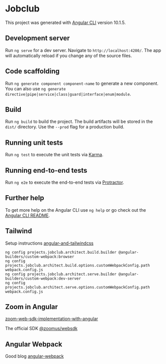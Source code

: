 # Jobclub

This project was generated with [Angular CLI](https://github.com/angular/angular-cli) version 10.1.5.

## Development server

Run `ng serve` for a dev server. Navigate to `http://localhost:4200/`. The app will automatically reload if you change any of the source files.

## Code scaffolding

Run `ng generate component component-name` to generate a new component. You can also use `ng generate directive|pipe|service|class|guard|interface|enum|module`.

## Build

Run `ng build` to build the project. The build artifacts will be stored in the `dist/` directory. Use the `--prod` flag for a production build.

## Running unit tests

Run `ng test` to execute the unit tests via [Karma](https://karma-runner.github.io).

## Running end-to-end tests

Run `ng e2e` to execute the end-to-end tests via [Protractor](http://www.protractortest.org/).

## Further help

To get more help on the Angular CLI use `ng help` or go check out the [Angular CLI README](https://github.com/angular/angular-cli/blob/master/README.md).

## Tailwind

Setup instructions [angular-and-tailwindcss](https://medium.com/@jacobneterer/angular-and-tailwindcss-2388fb6e0bab)


    ng config projects.jobclub.architect.build.builder @angular-builders/custom-webpack:browser
    ng config projects.jobclub.architect.build.options.customWebpackConfig.path webpack.config.js
    ng config projects.jobclub.architect.serve.builder @angular-builders/custom-webpack:dev-server
    ng config projects.jobclub.architect.serve.options.customWebpackConfig.path webpack.config.js

## Zoom in Angular
[zoom-web-sdk-implementation-with-angular](https://medium.com/@akshayjadhav19710/zoom-web-sdk-implementation-with-angular-9a3bd1000839)

The official SDK [@zoomus/websdk](https://www.npmjs.com/package/@zoomus/websdk)

## Angular Webpack
Good blog [angular-webpack](https://developer.okta.com/blog/2019/12/09/angular-webpack)
